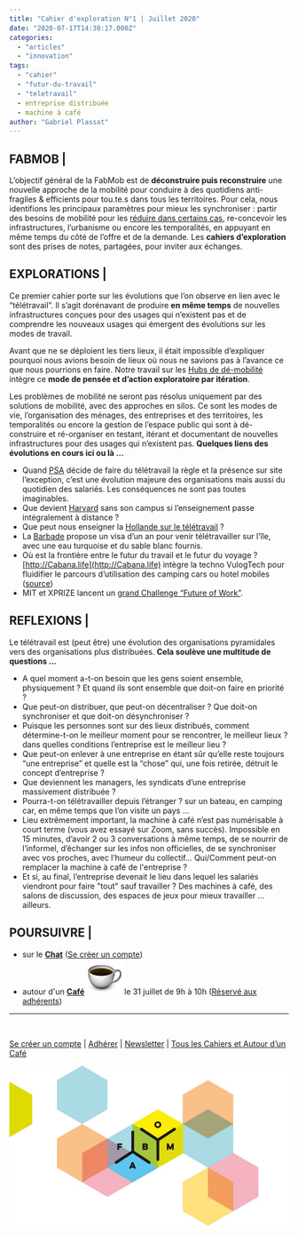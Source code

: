 ```yaml
---
title: "Cahier d'exploration N°1 | Juillet 2020"
date: "2020-07-17T14:38:17.000Z"
categories: 
  - "articles"
  - "innovation"
tags: 
  - "cahier"
  - "futur-du-travail"
  - "teletravail"
  - entreprise distribuée
  - machine à café
author: "Gabriel Plassat"
---
```


## **FABMOB |**

L’objectif général de la FabMob est de **déconstruire puis reconstruire** une nouvelle approche de la mobilité pour conduire à des quotidiens anti-fragiles & efficients pour tou.te.s dans tous les territoires. Pour cela, nous identifions les principaux paramètres pour mieux les synchroniser : partir des besoins de mobilité pour les [réduire dans certains cas](http://lafabriquedesmobilites.fr/artic%5Dles/innovation/manifeste-inventons-hubs-de-demobilite/), re-concevoir les infrastructures, l’urbanisme ou encore les temporalités, en appuyant en même temps du côté de l’offre et de la demande. Les **cahiers d’exploration** sont des prises de notes, partagées, pour inviter aux échanges.

## **EXPLORATIONS |**

Ce premier cahier porte sur les évolutions que l’on observe en lien avec le “télétravail”. Il s’agit dorénavant de produire **en même temps** de nouvelles infrastructures conçues pour des usages qui n’existent pas et de comprendre les nouveaux usages qui émergent des évolutions sur les modes de travail.

Avant que ne se déploient les tiers lieux, il était impossible d’expliquer pourquoi nous avions besoin de lieux où nous ne savions pas à l’avance ce que nous pourrions en faire. Notre travail sur les [Hubs de dé-mobilité](http://lafabriquedesmobilites.fr/articles/innovation/manifeste-inventons-hubs-de-demobilite/) intègre ce **mode de pensée et d’action exploratoire par itération**.

Les problèmes de mobilité ne seront pas résolus uniquement par des solutions de mobilité, avec des approches en silos. Ce sont les modes de vie, l’organisation des ménages, des entreprises et des territoires, les temporalités ou encore la gestion de l’espace public qui sont à dé-construire et ré-organiser en testant, itérant et documentant de nouvelles infrastructures pour des usages qui n’existent pas. **Quelques liens des évolutions en cours ici ou là …**

- Quand [PSA](https://www.francetvinfo.fr/sante/maladie/coronavirus/teletravail-psa-envisage-un-passage-massif-au-travail-a-domicile_4022017.html) décide de faire du télétravail la règle et la présence sur site l’exception, c’est une évolution majeure des organisations mais aussi du quotidien des salariés. Les conséquences ne sont pas toutes imaginables.
- Que devient [Harvard](https://www.nytimes.com/2020/07/11/style/harvard-students-coronavirus.html?referringSource=articleShare) sans son campus si l’enseignement passe intégralement à distance ?
- Que peut nous enseigner la [Hollande sur le télétravail](https://www.welcometothejungle.com/fr/articles/pays-bas-enseigner-teletravail) ?
- La [Barbade](https://voyagerloin.com/post/barbade-ile-etrangers-visa-un-an-teletravail) propose un visa d’un an pour venir télétravailler sur l’île, avec une eau turquoise et du sable blanc fournis.
- Où est la frontière entre le futur du travail et le futur du voyage ? [http://Cabana.life](http://Cabana.life) intègre la techno VulogTech pour fluidifier le parcours d’utilisation des camping cars ou hotel mobiles ([source](https://pad.fabmob.io/EjwcP-tHT4-PCYbgkI4N3Q?both))
- MIT et XPRIZE lancent un [grand Challenge “Future of Work”](https://www.newprofit.org/go/fow-grand-challenge/?utm_content=133480946&utm_medium=social&utm_source=twitter&hss_channel=tw-360939519).

## **REFLEXIONS |**

Le télétravail est (peut être) une évolution des organisations pyramidales vers des organisations plus distribuées. **Cela soulève une multitude de questions …**

- A quel moment a-t-on besoin que les gens soient ensemble, physiquement ? Et quand ils sont ensemble que doit-on faire en priorité ?
- Que peut-on distribuer, que peut-on décentraliser ? Que doit-on synchroniser et que doit-on désynchroniser ?
- Puisque les personnes sont sur des lieux distribués, comment détermine-t-on le meilleur moment pour se rencontrer, le meilleur lieux ? dans quelles conditions l’entreprise est le meilleur lieu ?
- Que peut-on enlever à une entreprise en étant sûr qu’elle reste toujours “une entreprise” et quelle est la “chose” qui, une fois retirée, détruit le concept d’entreprise ?
- Que deviennent les managers, les syndicats d’une entreprise massivement distribuée ?
- Pourra-t-on télétravailler depuis l’étranger ? sur un bateau, en camping car, en même temps que l’on visite un pays …
- Lieu extrêmement important, la machine à café n’est pas numérisable à court terme (vous avez essayé sur Zoom, sans succès). Impossible en 15 minutes, d’avoir 2 ou 3 conversations à même temps, de se nourrir de l’informel, d’échanger sur les infos non officielles, de se synchroniser avec vos proches, avec l’humeur du collectif… Qui/Comment peut-on remplacer la machine à café de l'entreprise ?
- Et si, au final, l’entreprise devenait le lieu dans lequel les salariés viendront pour faire "tout" sauf travailler ? Des machines à café, des salons de discussion, des espaces de jeux pour mieux travailler … ailleurs.

## **POURSUIVRE |**

- sur le [**Chat**](https://chat.fabmob.io/channel/questions_about_fabmob) ([Se créer un compte](https://pad.fabmob.io/creationcompte))
- autour d'un [**Café**](mailto:gabriel@fabmob.io) ![:coffee:](images/coffee.png ":coffee:") le 31 juillet de 9h à 10h ([Réservé aux adhérents](https://wiki.lafabriquedesmobilites.fr/wiki/Annuaire_des_adh%C3%A9rents))

* * *

 

[Se créer un compte](https://pad.fabmob.io/creationcompte) | [Adhérer](https://wiki.lafabriquedesmobilites.fr/wiki/Adh%C3%A9sion) | [Newsletter](http://lafabriquedesmobilites.us12.list-manage1.com/subscribe?u=7e792185ad77b9a84eaaa62e9&id=7c902a8341) | [Tous les Cahiers et Autour d’un Café](https://pad.fabmob.io/gabriel)

[![](images/frise_fabmob-850x486.png)](http://lafabriquedesmobilites.fr/wp-content/uploads/2020/07/frise_fabmob.png)
